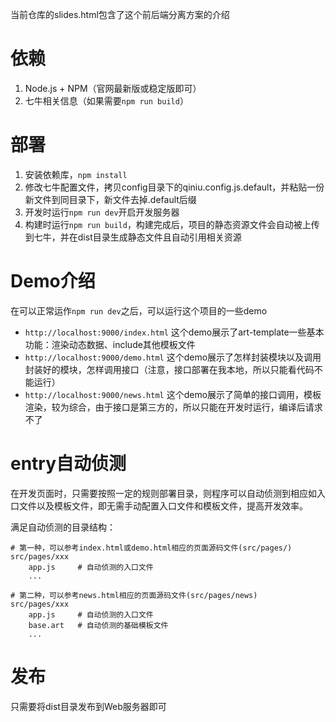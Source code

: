 当前仓库的slides.html包含了这个前后端分离方案的介绍

# 依赖
1. Node.js + NPM（官网最新版或稳定版即可）
2. 七牛相关信息（如果需要`npm run build`）

# 部署
1. 安装依赖库，`npm install`
2. 修改七牛配置文件，拷贝config目录下的qiniu.config.js.default，并粘贴一份新文件到同目录下，新文件去掉.default后缀
3. 开发时运行`npm run dev`开启开发服务器
4. 构建时运行`npm run build`，构建完成后，项目的静态资源文件会自动被上传到七牛，并在dist目录生成静态文件且自动引用相关资源

# Demo介绍
在可以正常运作`npm run dev`之后，可以运行这个项目的一些demo

- `http://localhost:9000/index.html` 这个demo展示了art-template一些基本功能：渲染动态数据、include其他模板文件
- `http://localhost:9000/demo.html` 这个demo展示了怎样封装模块以及调用封装好的模块，怎样调用接口（注意，接口部署在我本地，所以只能看代码不能运行）
- `http://localhost:9000/news.html` 这个demo展示了简单的接口调用，模板渲染，较为综合，由于接口是第三方的，所以只能在开发时运行，编译后请求不了

# entry自动侦测
在开发页面时，只需要按照一定的规则部署目录，则程序可以自动侦测到相应如入口文件以及模板文件，即无需手动配置入口文件和模板文件，提高开发效率。

满足自动侦测的目录结构：
```
# 第一种，可以参考index.html或demo.html相应的页面源码文件(src/pages/)
src/pages/xxx
    app.js     # 自动侦测的入口文件
    ...
```

```
# 第二种，可以参考news.html相应的页面源码文件(src/pages/news)
src/pages/xxx
    app.js     # 自动侦测的入口文件
    base.art   # 自动侦测的基础模板文件
    ...
```

# 发布
只需要将dist目录发布到Web服务器即可